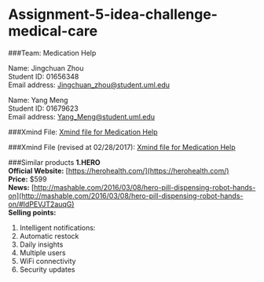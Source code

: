 # Assignment-5-idea-challenge-medical-care

###Team: Medication Help

Name: Jingchuan Zhou </br>
Student ID: 01656348 </br>
Email address: Jingchuan_zhou@student.uml.edu </br>

Name: Yang Meng </br>
Student ID: 01679623 </br>
Email address: Yang_Meng@student.uml.edu </br>

###Xmind File: 
[Xmind file for Medication Help](http://www.xmind.net/m/HWtT)<br />

###Xmind File (revised at 02/28/2017): 
[Xmind file for Medication Help](http://www.xmind.net/m/6R6n)<br />

###Similar products
**1.HERO**</br> 
**Official Website:** [https://herohealth.com/](https://herohealth.com/)</br>
**Price:** $599 </br>
**News:** [http://mashable.com/2016/03/08/hero-pill-dispensing-robot-hands-on](http://mashable.com/2016/03/08/hero-pill-dispensing-robot-hands-on/#IdPEVJT2auqG)</br>
**Selling points:** </br>
1) Intelligent notifications:</br>
2) Automatic restock</br>
3) Daily insights</br>
4) Multiple users</br>
5) WiFi connectivity</br>
6) Security updates</br>
